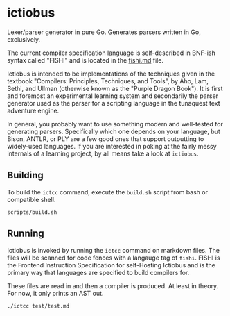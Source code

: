 # ictiobus
Lexer/parser generator in pure Go. Generates parsers written in Go, exclusively.

The current compiler specification language is self-described in BNF-ish syntax
called "FISHI" and is located in the [fishi.md](./fishi.md) file.

Ictiobus is intended to be implementations of the techniques given in the
textbook "Compilers: Principles, Techniques, and Tools", by Aho, Lam, Sethi, and
Ullman (otherwise known as the "Purple Dragon Book"). It is first and foremost
an experimental learning system and secondarily the parser generator used as the
parser for a scripting language in the tunaquest text adventure engine.

In general, you probably want to use something modern and well-tested for
generating parsers. Specifically which one depends on your language, but Bison,
ANTLR, or PLY are a few good ones that support outputting to widely-used
languages. If you are interested in poking at the fairly messy internals of a
learning project, by all means take a look at `ictiobus`.

## Building
To build the `ictcc` command, execute the `build.sh` script from bash or
compatible shell.

```shell
scripts/build.sh
```

## Running

Ictiobus is invoked by running the `ictcc` command on markdown files. The files
will be scanned for code fences with a langauge tag of `fishi`. FISHI is the
Frontend Instruction Specification for self-Hosting Ictiobus and is the primary
way that languages are specified to build compilers for.

These files are read in and then a compiler is produced. At least in theory. For
now, it only prints an AST out.

```shell
./ictcc test/test.md
```
